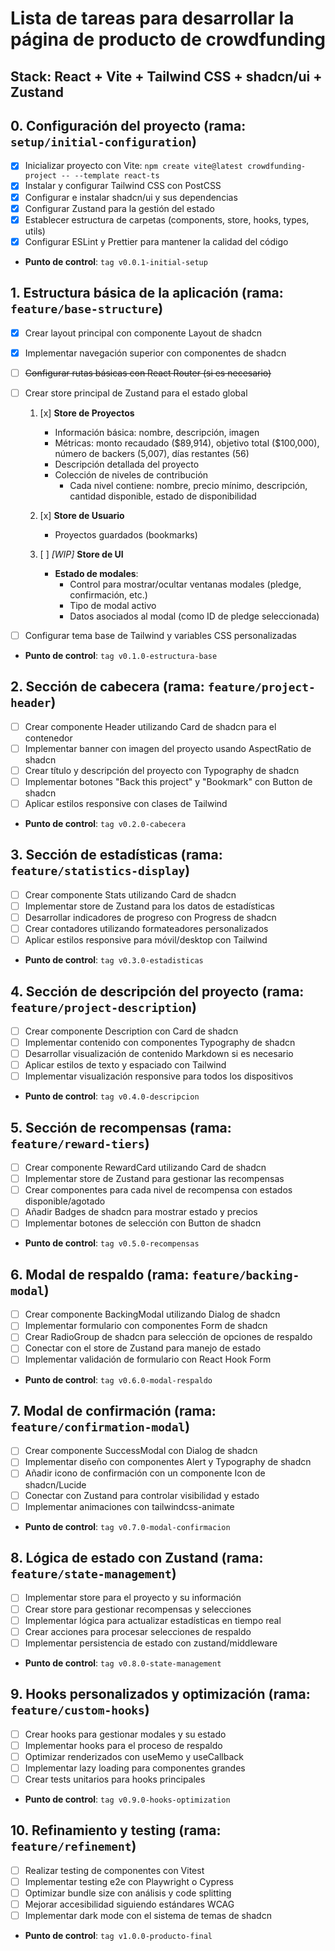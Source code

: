 # Lista de tareas para desarrollar la página de producto de crowdfunding

## Stack: React + Vite + Tailwind CSS + shadcn/ui + Zustand

## 0. Configuración del proyecto (rama: `setup/initial-configuration`)

- [x] Inicializar proyecto con Vite: `npm create vite@latest crowdfunding-project -- --template react-ts`
- [x] Instalar y configurar Tailwind CSS con PostCSS
- [x] Configurar e instalar shadcn/ui y sus dependencias
- [x] Configurar Zustand para la gestión del estado
- [x] Establecer estructura de carpetas (components, store, hooks, types, utils)
- [x] Configurar ESLint y Prettier para mantener la calidad del código
- **Punto de control**: `tag v0.0.1-initial-setup`

## 1. Estructura básica de la aplicación (rama: `feature/base-structure`)

- [x] Crear layout principal con componente Layout de shadcn
- [x] Implementar navegación superior con componentes de shadcn
- [ ] ~~Configurar rutas básicas con React Router (si es necesario)~~
- [ ] Crear store principal de Zustand para el estado global

  1. [x] **Store de Proyectos**

     - Información básica: nombre, descripción, imagen
     - Métricas: monto recaudado (\$89,914), objetivo total (\$100,000), número de backers (5,007), días restantes (56)
     - Descripción detallada del proyecto
     - Colección de niveles de contribución
       - Cada nivel contiene: nombre, precio mínimo, descripción, cantidad disponible, estado de disponibilidad

  2. [x] **Store de Usuario**

     - Proyectos guardados (bookmarks)

  3. [ ] _[WIP]_ **Store de UI**

     - **Estado de modales**:
       - Control para mostrar/ocultar ventanas modales (pledge, confirmación, etc.)
       - Tipo de modal activo
       - Datos asociados al modal (como ID de pledge seleccionada)

- [ ] Configurar tema base de Tailwind y variables CSS personalizadas
- **Punto de control**: `tag v0.1.0-estructura-base`

## 2. Sección de cabecera (rama: `feature/project-header`)

- [ ] Crear componente Header utilizando Card de shadcn para el contenedor
- [ ] Implementar banner con imagen del proyecto usando AspectRatio de shadcn
- [ ] Crear título y descripción del proyecto con Typography de shadcn
- [ ] Implementar botones "Back this project" y "Bookmark" con Button de shadcn
- [ ] Aplicar estilos responsive con clases de Tailwind
- **Punto de control**: `tag v0.2.0-cabecera`

## 3. Sección de estadísticas (rama: `feature/statistics-display`)

- [ ] Crear componente Stats utilizando Card de shadcn
- [ ] Implementar store de Zustand para los datos de estadísticas
- [ ] Desarrollar indicadores de progreso con Progress de shadcn
- [ ] Crear contadores utilizando formateadores personalizados
- [ ] Aplicar estilos responsive para móvil/desktop con Tailwind
- **Punto de control**: `tag v0.3.0-estadisticas`

## 4. Sección de descripción del proyecto (rama: `feature/project-description`)

- [ ] Crear componente Description con Card de shadcn
- [ ] Implementar contenido con componentes Typography de shadcn
- [ ] Desarrollar visualización de contenido Markdown si es necesario
- [ ] Aplicar estilos de texto y espaciado con Tailwind
- [ ] Implementar visualización responsive para todos los dispositivos
- **Punto de control**: `tag v0.4.0-descripcion`

## 5. Sección de recompensas (rama: `feature/reward-tiers`)

- [ ] Crear componente RewardCard utilizando Card de shadcn
- [ ] Implementar store de Zustand para gestionar las recompensas
- [ ] Crear componentes para cada nivel de recompensa con estados disponible/agotado
- [ ] Añadir Badges de shadcn para mostrar estado y precios
- [ ] Implementar botones de selección con Button de shadcn
- **Punto de control**: `tag v0.5.0-recompensas`

## 6. Modal de respaldo (rama: `feature/backing-modal`)

- [ ] Crear componente BackingModal utilizando Dialog de shadcn
- [ ] Implementar formulario con componentes Form de shadcn
- [ ] Crear RadioGroup de shadcn para selección de opciones de respaldo
- [ ] Conectar con el store de Zustand para manejo de estado
- [ ] Implementar validación de formulario con React Hook Form
- **Punto de control**: `tag v0.6.0-modal-respaldo`

## 7. Modal de confirmación (rama: `feature/confirmation-modal`)

- [ ] Crear componente SuccessModal con Dialog de shadcn
- [ ] Implementar diseño con componentes Alert y Typography de shadcn
- [ ] Añadir icono de confirmación con un componente Icon de shadcn/Lucide
- [ ] Conectar con Zustand para controlar visibilidad y estado
- [ ] Implementar animaciones con tailwindcss-animate
- **Punto de control**: `tag v0.7.0-modal-confirmacion`

## 8. Lógica de estado con Zustand (rama: `feature/state-management`)

- [ ] Implementar store para el proyecto y su información
- [ ] Crear store para gestionar recompensas y selecciones
- [ ] Implementar lógica para actualizar estadísticas en tiempo real
- [ ] Crear acciones para procesar selecciones de respaldo
- [ ] Implementar persistencia de estado con zustand/middleware
- **Punto de control**: `tag v0.8.0-state-management`

## 9. Hooks personalizados y optimización (rama: `feature/custom-hooks`)

- [ ] Crear hooks para gestionar modales y su estado
- [ ] Implementar hooks para el proceso de respaldo
- [ ] Optimizar renderizados con useMemo y useCallback
- [ ] Implementar lazy loading para componentes grandes
- [ ] Crear tests unitarios para hooks principales
- **Punto de control**: `tag v0.9.0-hooks-optimization`

## 10. Refinamiento y testing (rama: `feature/refinement`)

- [ ] Realizar testing de componentes con Vitest
- [ ] Implementar testing e2e con Playwright o Cypress
- [ ] Optimizar bundle size con análisis y code splitting
- [ ] Mejorar accesibilidad siguiendo estándares WCAG
- [ ] Implementar dark mode con el sistema de temas de shadcn
- **Punto de control**: `tag v1.0.0-producto-final`
